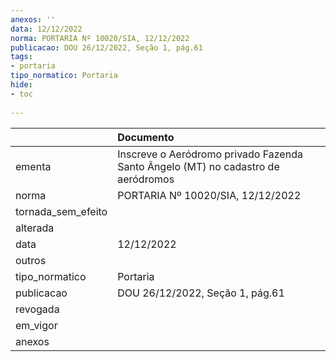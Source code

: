 ```yaml
---
anexos: ''
data: 12/12/2022
norma: PORTARIA Nº 10020/SIA, 12/12/2022
publicacao: DOU 26/12/2022, Seção 1, pág.61
tags:
- portaria
tipo_normatico: Portaria
hide: 
- toc 
 
---
```


|                    | Documento                                                                        |
|:-------------------|:---------------------------------------------------------------------------------|
| ementa             | Inscreve o Aeródromo privado Fazenda Santo Ângelo (MT) no cadastro de aeródromos |
| norma              | PORTARIA Nº 10020/SIA, 12/12/2022                                                |
| tornada_sem_efeito |                                                                                  |
| alterada           |                                                                                  |
| data               | 12/12/2022                                                                       |
| outros             |                                                                                  |
| tipo_normatico     | Portaria                                                                         |
| publicacao         | DOU 26/12/2022, Seção 1, pág.61                                                  |
| revogada           |                                                                                  |
| em_vigor           |                                                                                  |
| anexos             |                                                                                  |